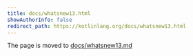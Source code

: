 ```yaml
---
title: docs/whatsnew13.html
showAuthorInfo: false
redirect_path: https://kotlinlang.org/docs/whatsnew13.html
---
```


The page is moved to [docs/whatsnew13.md](docs/whatsnew13.md)
